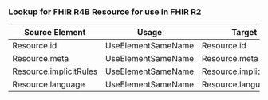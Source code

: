 ### Lookup for FHIR R4B Resource for use in FHIR R2

| Source Element | Usage | Target |
| -------------- | ----- | ------ |
| Resource.id | UseElementSameName | Resource.id |
| Resource.meta | UseElementSameName | Resource.meta |
| Resource.implicitRules | UseElementSameName | Resource.implicitRules |
| Resource.language | UseElementSameName | Resource.language |

